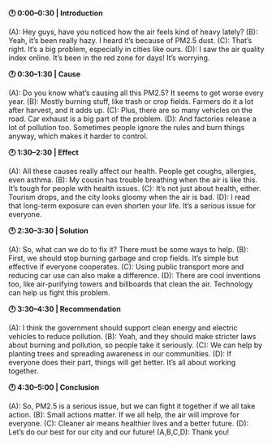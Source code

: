**🕐 0:00–0:30 | Introduction**

(A): Hey guys, have you noticed how the air feels kind of heavy lately?
(B): Yeah, it’s been really hazy. I heard it’s because of PM2.5 dust.
(C): That’s right. It’s a big problem, especially in cities like ours.
(D): I saw the air quality index online. It’s been in the red zone for days! It’s worrying.

**🕐 0:30–1:30 | Cause**

(A): Do you know what’s causing all this PM2.5? It seems to get worse every year.
(B): Mostly burning stuff, like trash or crop fields. Farmers do it a lot after harvest, and it adds up.
(C): Plus, there are so many vehicles on the road. Car exhaust is a big part of the problem.
(D): And factories release a lot of pollution too. Sometimes people ignore the rules and burn things anyway, which makes it harder to control.

**🕐 1:30–2:30 | Effect**

(A): All these causes really affect our health. People get coughs, allergies, even asthma.
(B): My cousin has trouble breathing when the air is like this. It’s tough for people with health issues.
(C): It’s not just about health, either. Tourism drops, and the city looks gloomy when the air is bad.
(D): I read that long-term exposure can even shorten your life. It’s a serious issue for everyone.

**🕐 2:30–3:30 | Solution**

(A): So, what can we do to fix it? There must be some ways to help.
(B): First, we should stop burning garbage and crop fields. It’s simple but effective if everyone cooperates.
(C): Using public transport more and reducing car use can also make a difference.
(D): There are cool inventions too, like air-purifying towers and billboards that clean the air. Technology can help us fight this problem.

**🕐 3:30–4:30 | Recommendation**

(A): I think the government should support clean energy and electric vehicles to reduce pollution.
(B): Yeah, and they should make stricter laws about burning and pollution, so people take it seriously.
(C): We can help by planting trees and spreading awareness in our communities.
(D): If everyone does their part, things will get better. It’s all about working together.

**🕐 4:30–5:00 | Conclusion**

(A): So, PM2.5 is a serious issue, but we can fight it together if we all take action.
(B): Small actions matter. If we all help, the air will improve for everyone.
(C): Cleaner air means healthier lives and a better future.
(D): Let’s do our best for our city and our future!
(A,B,C,D): Thank you!